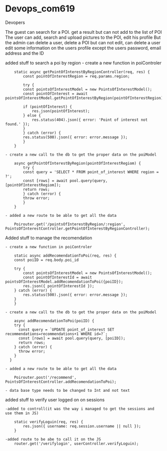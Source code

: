 # Devops_com619
Devopers

The guest can search for a POI.  get a result but can not add to the list of POI 
The user can add, search and upload pictures to the POI, edit his profile
But the admin can delete a user, delete a POI but can not edit, can delete a user edit some information on the users profile except the users password, email address and the ID

added stuff to search a poi by region 
    - create a new function in poiControler

        static async getPointOfInterestByRegionController(req, res) {
            const pointOfInterestRegion = req.params.region;
        
            try {
            const pointsOfInterestModel = new PointsOfInterestModel();
            const pointOfInterest = await pointsOfInterestModel.getPointOfInterestByRegion(pointOfInterestRegion);
        
            if (pointOfInterest) {
                res.json(pointOfInterest);
            } else {
                res.status(404).json({ error: 'Point of interest not found.' });
            }
            } catch (error) {
            res.status(500).json({ error: error.message });
            }
        }

    - create a new call to the db to get the proper data on the poiModel

        async getPointOfInterestByRegion(pointOfInterestRegiom) {
            try {
            const query = 'SELECT * FROM point_of_interest WHERE region = ?';
            const [rows] = await pool.query(query, [pointOfInterestRegiom]);
            return rows;
            } catch (error) {
            throw error;
            }
        }

    - added a new route to be able to get all the data

        Poirouter.get('/pointsOfInterestByRegion/:region', PointsOfInterestController.getPointOfInterestByRegionController);


Added stuff to manage the recomendation 

    - create a new function in poiControler

        static async addRecomendationToPoi(req, res) {
        const poiID = req.body.poi_id
    
        try {
            const pointsOfInterestModel = new PointsOfInterestModel();
            const pointOfInterestId = await pointsOfInterestModel.addRecomendationToPoi({poiID});
            res.json({ pointOfInterestId });
        } catch (error) {
            res.status(500).json({ error: error.message });
        }
        }

    - create a new call to the db to get the proper data on the poiModel

        async addRecomendationToPoi(poiID) {
        try {
          const query = `UPDATE point_of_interest SET recommendations=recommendations+1 WHERE id=?`;
          const [rows] = await pool.query(query, [poiID]);
          return rows;
        } catch (error) {
          throw error;
        }
      }

    - added a new route to be able to get all the data

        Poirouter.post('/recommend', PointsOfInterestController.addRecomendationToPoi);

    - data base type needs to be changed to Int and not text


added stuff to verify user logged on on sessions 

    -added to controll(it was the way i managed to get the sessions and use them in JS)

        static verifyLoguin(req, res) {
            res.json({ username: req.session.username || null });
        }

    -added route to be abe to call it on the JS
        router.get('/verifylogin', userController.verifyLoguin);





